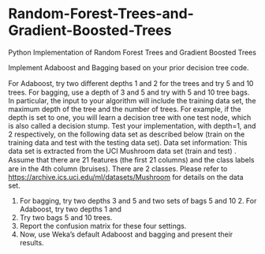 # Random-Forest-Trees-and-Gradient-Boosted-Trees
Python Implementation of Random Forest Trees and Gradient Boosted Trees

Implement Adaboost and Bagging based on your prior decision tree code. 


For Adaboost, try two diﬀerent depths 1 and 2 for the trees and try 5 and 10 trees. For bagging, use a depth of 3 and 5 and try with 5 and 10 tree bags. In particular, the input to your algorithm will include the training data set, the maximum depth of the tree and the number of trees. For example, if the depth is set to one, you will learn a decision tree with one test node, which is also called a decision stump. Test your implementation, with depth=1, and 2 respectively, on the following data set as described below (train on the training data and test with the testing data set). Data set information: This data set is extracted from the UCI Mushroom data set (train and test) . Assume that there are 21 features (the ﬁrst 21 columns) and the class labels are in the 4th column (bruises). There are 2 classes. Please refer to https://archive.ics.uci.edu/ml/datasets/Mushroom for details on the data set.

1. For bagging, try two depths 3 and 5 and two sets of bags 5 and 10 2. For Adaboost, try two depths 1 and 
2. Try two bags 5 and 10 trees. 
3. Report the confusion matrix for these four settings. 
4. Now, use Weka’s default Adaboost and bagging and present their results.
